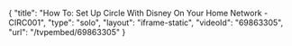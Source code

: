 {
    "title": "How To: Set Up Circle With Disney On Your Home Network - CIRC001",
    "type": "solo",
    "layout": "iframe-static",
    "videoId": "69863305",
    "url": "\/tvpembed\/69863305"
}